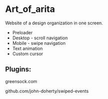 # Art_of_arita
Website of a design organization in one screen.
- Preloader
- Desktop - scroll navigation
- Mobile - swipe navigation
- Text animation
- Custom cursor

## Plugins:
greensock.com

github.com/john-doherty/swiped-events
